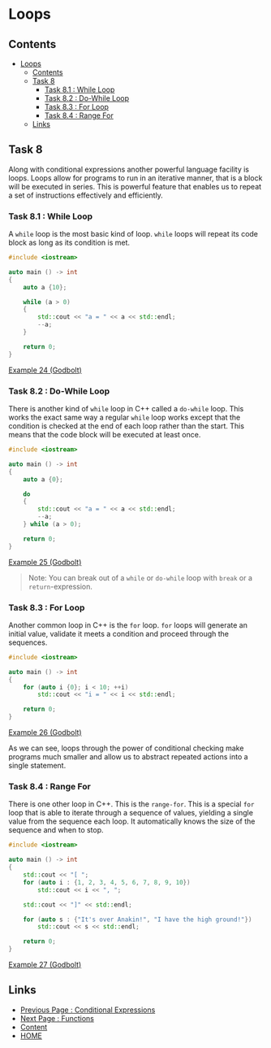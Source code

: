 # Loops

## Contents

- [Loops](#loops)
  - [Contents](#contents)
  - [Task 8](#task-8)
    - [Task 8.1 : While Loop](#task-81--while-loop)
    - [Task 8.2 : Do-While Loop](#task-82--do-while-loop)
    - [Task 8.3 : For Loop](#task-83--for-loop)
    - [Task 8.4 : Range For](#task-84--range-for)
  - [Links](#links)

## Task 8

Along with conditional expressions another powerful language facility is loops. Loops allow for programs to run in an iterative manner, that is a block will be executed in series. This is powerful feature that enables us to repeat a set of instructions effectively and efficiently.

### Task 8.1 : While Loop

A `while` loop is the most basic kind of loop. `while` loops will repeat its code block as long as its condition is met.

```cxx
#include <iostream>

auto main () -> int
{
    auto a {10};

    while (a > 0)
    {
        std::cout << "a = " << a << std::endl;
        --a;
    }

    return 0;
}
```

[Example 24 (Godbolt)](https://www.godbolt.org/z/Pxa3G8T4o)

### Task 8.2 : Do-While Loop

There is another kind of `while` loop in C++ called a `do-while` loop. This works the exact same way a regular `while` loop works except that the condition is checked at the end of each loop rather than the start. This means that the code block will be executed at least once.

```cxx
#include <iostream>

auto main () -> int
{
    auto a {0};

    do
    {
        std::cout << "a = " << a << std::endl;
        --a;
    } while (a > 0);

    return 0;
}
```

[Example 25 (Godbolt)](https://www.godbolt.org/z/od31P37d7)

> Note: You can break out of a `while` or `do-while` loop with `break` or a `return`-expression.

### Task 8.3 : For Loop

Another common loop in C++ is the `for` loop. `for` loops will generate an initial value, validate it meets a condition and proceed through the sequences.

```cxx
#include <iostream>

auto main () -> int
{
    for (auto i {0}; i < 10; ++i)
        std::cout << "i = " << i << std::endl;

    return 0;
}
```

[Example 26 (Godbolt)](https://www.godbolt.org/z/KKTrYP5Pe)

As we can see, loops  through the power of conditional checking make programs much smaller and allow us to abstract repeated actions into a single statement.

### Task 8.4 : Range For

There is one other loop in C++. This is the `range-for`. This is a special `for` loop that is able to iterate through a sequence of values, yielding a single value from the sequence each loop. It automatically knows the size of the sequence and when to stop.

```cxx
#include <iostream>

auto main () -> int
{
    std::cout << "[ ";
    for (auto i : {1, 2, 3, 4, 5, 6, 7, 8, 9, 10})
        std::cout << i << ", ";

    std::cout << "]" << std::endl;

    for (auto s : {"It's over Anakin!", "I have the high ground!"})
        std::cout << s << std::endl;

    return 0;
}
```

[Example 27 (Godbolt)](https://www.godbolt.org/z/P78T9c1Ev)

## Links

- [Previous Page : Conditional Expressions](/content/part2/tasks/condexpr.md)
- [Next Page : Functions](/content/part2/tasks/functions.md)
- [Content](/content/README.md)
- [HOME](/README.md)
